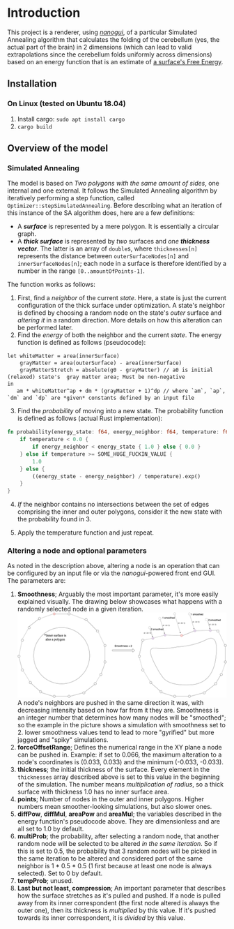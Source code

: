 # Introduction

This project is a renderer, using *[nanogui](https://github.com/wjakob/nanogui)*, of a particular Simulated Annealing algorithm that calculates the folding of the cerebellum (yes, the actual part of the brain) in 2 dimensions (which can lead to valid extrapolations since the cerebellum folds uniformly across dimensions) based on an energy function that is an estimate of [a surface's Free Energy](https://en.wikipedia.org/wiki/Surface_energy).

## Installation

### On Linux (tested on Ubuntu 18.04)
1. Install cargo: `sudo apt install cargo`
2. `cargo build`

## Overview of the model

### Simulated Annealing
The model is based on *Two polygons with the same amount of sides*, one internal and one external. It follows the
Simulated Annealing algorithm by iteratively performing a step function, called `Optimizer::stepSimulatedAnnealing`. Before
describing what an iteration of this instance of the SA algorithm does, here are a few definitions:
* A ***surface*** is represented by a mere polygon. It is essentially a circular graph.
* A ***thick surface*** is represented by *two* surfaces and *one* ***thickness vector***. The latter is an array of `double`s, where
`thicknesses[n]` represents the distance between `outerSurfaceNodes[n]` and `innerSurfaceNodes[n]`; each node in a surface is therefore identified by a
number in the range `[0..amountOfPoints-1]`.

The function works as follows:

1. First, find a *neighbor* of the current *state*. Here, a state is just the current configuration of
the thick surface under optimization. A state's neighbor is defined by choosing a random node on the state's
*outer* surface and *altering it* in a random direction. More details on how this alteration can be performed later.
2. Find the *energy* of both the neighbor and the current *state*. The energy function is defined as follows (pseudocode):
```
let whiteMatter = area(innerSurface)
    grayMatter = area(outerSurface) - area(innerSurface)
    grayMatterStretch = absolute(g0 - grayMatter) // a0 is initial (relaxed) state's  gray matter area; Must be non-negative
in
   am * whiteMatter^ap + dm * (grayMatter + 1)^dp // where `am`, `ap`, `dm` and `dp` are *given* constants defined by an input file
```
3. Find the *probability* of moving into a new state. The probability function is defined as follows (actual Rust implementation):
```rust
fn probability(energy_state: f64, energy_neighbor: f64, temperature: f64) -> f64 {
    if temperature < 0.0 {
        if energy_neighbor < energy_state { 1.0 } else { 0.0 }
    } else if temperature >= SOME_HUGE_FUCKIN_VALUE {
        1.0
    } else {
        ((energy_state - energy_neighbor) / temperature).exp()
    }
}
```
4. *If* the neighbor contains no intersections between the set of edges comprising the inner and outer polygons,
consider it the new state with the probability found in 3.

5. Apply the temperature function and just repeat.

### Altering a node and optional parameters

As noted in the description above, altering a node is an operation that can be configured by an input file or
via the *nanogui*-powered front end GUI. The parameters are:
1. **Smoothness**; Arguably the most important parameter, it's more easily explained visually. The drawing
below showcases what happens with a randomly selected node in a given iteration.
![](resources/how-smoothness-works-in-sad.png)
A node's neighbors are pushed in the same direction it was, with decreasing intensity based on how far from it
they are. Smoothness is an integer number that determines how many nodes will be "smoothed"; so the example in the picture
shows a simulation with smoothness set to 2. lower smoothness values tend to lead to more "gyrified" but more jagged and "spiky" simulations.
2. **forceOffsetRange**; Defines the numerical range in the XY plane a node can be pushed in. Example: if set to
0.066, the maximum alteration to a node's coordinates is (0.033, 0.033) and the minimum (-0.033, -0.033).
3. **thickness**; the initial thickness of the surface. Every element in the `thicknesses` array described above is
set to this value in the beginning of the simulation. The number means *multiplication of radius*, so a thick surface with
thickness 1.0 has no inner surface area.
4. **points**; Number of nodes in the outer and inner polygons. Higher numbers mean smoother-looking simulations, but
also slower ones.
5. **diffPow**, **diffMul**, **areaPow** and **areaMul**; the variables described in the energy function's pseudocode above.
They are dimensionless and are all set to 1.0 by default.
6. **multiProb**; the probability, after selecting a random node, that another random node will be selected to be
altered *in the same iteration*. So if this is set to 0.5, the probability that 3 random nodes will be picked in the same
iteration to be altered and considered part of the same neighbor is 1 * 0.5 * 0.5 (1 first because at least one node is always selected). Set
to 0 by default.
7. **tempProb**; unused.
8. **Last but not least, compression**; An important parameter that describes how the surface stretches as it's pulled
and pushed. If a node is pulled away from its inner correspondent (the first node altered is always the outer one),
then its thickness is *multiplied* by this value. If it's pushed towards its inner correspondent, it is *divided* by this value. 